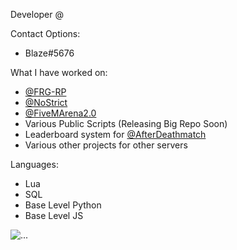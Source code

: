 Developer @ 

Contact Options:

* Blaze#5676

What I have worked on:

* [@FRG-RP](https://github.com/FRG-RP)
* [@NoStrict](https://discord.com/invite/NoStrict)
* [@FiveMArena2.0](https://discord.com/invite/fivemarena)
* Various Public Scripts (Releasing Big Repo Soon)
* Leaderboard system for [@AfterDeathmatch](https://github.com/AfterDeathmatch)
* Various other projects for other servers

Languages:

* Lua
* SQL
* Base Level Python
* Base Level JS

![...](https://github-readme-stats.vercel.app/api?username=1Blaze&show_icons=true&theme=radical&show&count_private=true&hide=prs)

